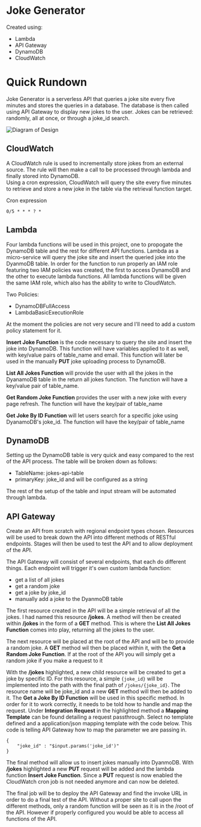 # Joke Generator

Created using:

 - Lambda
 - API Gateway
 - DynamoDB
 - CloudWatch

# Quick Rundown

Joke Generator is a serverless API that queries a joke site every five minutes and stores the queries in a database. The database is then called using API Gateway to display new jokes to the user. Jokes can be retrieved: randomly, all at once, or through a joke_id search.

![Diagram of Design](https://i.imgur.com/ZYVfKRP.png)

## CloudWatch

A CloudWatch rule is used to incrementally store jokes from an external source. The rule will then make a call to be processed through lambda and finally stored into DynamoDB.  
Using a cron expression, CloudWatch will query the site every five minutes to retrieve and store a new joke in the table via the retrieval function target.

Cron expression

    0/5 * * * ? *

## Lambda

Four lambda functions will be used in this project, one to propogate the DynamoDB table and the rest for different API functions. Lambda as a micro-service will query the joke site and insert the queried joke into the DyanmoDB table. In order for the function to run properly an IAM role featuring two IAM policies was created, the first to access DynamoDB and the other to execute lambda functions. All lambda functions will be given the same IAM role, which also has the ability to write to CloudWatch.

Two Policies:
 - DynamoDBFullAccess
 - LambdaBasicExecutionRole

At the moment the policies are not very secure and I'll need to add a custom policy statement for it.

**Insert Joke Function** is the code necessary to query the site and insert the joke into DynamoDB. This function will have variables applied to it as well, with key/value pairs of table_name and email. This function will later be used in the manually **PUT** joke uploading process to DynamoDB.

**List All Jokes Function** will provide the user with all the jokes in the DyanamoDB table in the return all jokes function. The function will have a key/value pair of table_name.

**Get Random Joke Function** provides the user with a new joke with every page refresh. The function will have the key/pair of table_name

**Get Joke By ID Function** will let users search for a specific joke using DyanamoDB's joke_id. The function will have the key/pair of table_name




## DynamoDB

Setting up the DynamoDB table is very quick and easy compared to the rest of the API process. The table will be broken down as follows:

 - TableName: jokes-api-table
 - primaryKey: joke_id and will be configured as a string

The rest of the setup of the table and input stream will be automated through lambda.



## API Gateway

Create an API from scratch with regional endpoint types chosen. Resources will be used to break down the API into different methods of RESTful endpoints. Stages will then be used to test the API and to allow deployment of the API.

The API Gateway will consist of several endpoints, that each do different things. Each endpoint will trigger it's own custom lambda function:

 - get a list of all jokes
 - get a random joke
 - get a joke by joke_id
 - manually add a joke to the DyanmoDB table

The first resource created in the API will be a simple retrieval of all the jokes. I had named this resource **/jokes**.  A method will then be created within **/jokes** in the form of a **GET** method. This is where the **List All Jokes Function** comes into play, returning all the jokes to the user.

The next resource will be placed at the root of the API and will be to provide a random joke. A  **GET** method wil then be placed within it, with the **Get a Random Joke Function**. If at the root of the API you will simply get a random joke if you make a request to it

With the **/jokes** highlighted, a new child resource will be created to get a joke by specific ID. For this resource, a simple `{joke_id}` will be implemented into the path with the final path of `/jokes/{joke_id}`. The resource name will be joke_id and a new **GET** method will then be added to it. The **Get a Joke By ID Function** will be used in this specific method. In order for it to work correctly, it needs to be told how to handle and map the request. Under **Integration Request** in the highlighted method a **Mapping Template** can be found detailing a request passthrough. Select no template defined and a application/json mapping template with the code below. This code is telling API Gateway how to map the parameter we are passing in.

    {
		"joke_id" : "$input.params('joke_id')"
	}

The final method will allow us to insert jokes manually into DyanmoDB. With **/jokes** highlighted a new **PUT** request will be added and the lambda function **Insert Joke Function**. Since a **PUT** request is now enabled the CloudWatch cron job is not needed anymore and can now be deleted.

The final job will be to deploy the API Gateway and find the invoke URL in order to do a final test of the API. Without a proper site to call upon the different methods, only a random function will be seen as it is in the /root of the API. However if properly configured you would be able to access all functions of the API.

